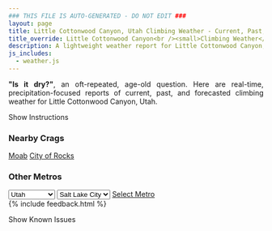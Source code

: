 ```yaml
---
### THIS FILE IS AUTO-GENERATED - DO NOT EDIT ###
layout: page
title: Little Cottonwood Canyon, Utah Climbing Weather - Current, Past, and Forecasted Report
title_override: Little Cottonwood Canyon<br /><small>Climbing Weather</small>
description: A lightweight weather report for Little Cottonwood Canyon, Utah. Optimized for slow internet connections.
js_includes:
  - weather.js
---
```


<section class="measure center lh-copy f5-ns f6 ph2 mv4" style="text-align: justify;">
<strong>"Is it dry?"</strong>, an oft-repeated, age-old question. Here are real-time,
precipitation-focused reports of current, past, and forecasted climbing weather for Little Cottonwood Canyon, Utah.
</section>

<p id="settings-toggle" class="mw5 b center tc hover-light-red black-70 pointer">Show Instructions</p>
<section id="settings" class="overflow-hidden" style="display:none;">
    <div class="mv2 ph2 center">
        <div class="fn f6 tc pv2">
            <p class="measure lh-copy center"><strong>Show/hide hourly forecasts</strong> by clicking the desired day.</p>
            <hr class="mw5 p0 mv2 o-60 b0 bt b--light-red light-red bg-light-red">
            <p class="measure lh-copy center"><strong>Current and Past conditions</strong> are measured by the nearest weather station. <strong>Forecast conditions</strong> are calculated and polled separately.</p>
            <hr class="mw5 p0 mv2 o-60 b0 bt b--light-red light-red bg-light-red">
            <p class="measure lh-copy center"><strong>Having issues?</strong> Try <a id="clear-cache" class="no-underline relative fancy-link light-red hover-light-red" href="#">clearing the local cache</a>.</p>
            <hr class="mw5 p0 mv2 o-60 b0 bt b--light-red light-red bg-light-red">
            <p class="measure lh-copy center">Weather data sourced from <a class="no-underline fancy-link relative light-red" target="_blank" href="https://www.weather.gov/documentation/services-web-api">weather.gov</a>.</p>
        </div>
    </div>
</section>
<section id="weather" data-crag="little-cottonwood-canyon-utah" class="mv4-ns mv3 ph2 center"></section>
<section id="nearby" class="tc lh-copy">
  <h3>Nearby Crags</h3>
<a class="nowrap no-underline fancy-link relative light-red mh3" href="/crags/moab-utah-weather.html">Moab</a>
<a class="nowrap no-underline fancy-link relative light-red mh3" href="/crags/city-of-rocks-idaho-weather.html">City of Rocks</a>
</section>
<section id="nearby" class="tc lh-copy">
  <h3>Other Metros</h3>
  <select class="ma1 bg-near-white pa2" id="stateSel">
    <option value="Texas">Texas</option>
    <option value="Washington">Washington</option>
    <option value="Colorado">Colorado</option>
    <option value="Tennessee">Tennessee</option>
    <option value="Utah" selected>Utah</option>
    <option value="California">California</option>
  </select>
  <select class="ma1 bg-near-white pa2" id="citySel">
    <option value="Salt Lake City" selected>Salt Lake City</option>
  </select>
  <a id="selectMetro" class="f6 link dim ph3 pv2 ma1 dib white bg-light-red" href="/crags/salt-lake-city-utah-weather.html">Select Metro</a>
  <script>
    var states = [];
    states["Texas"] = "Austin"
    states["Washington"] = "Seattle"
    states["Colorado"] = "Denver"
    states["Tennessee"] = "Nashville"
    states["Utah"] = "Salt Lake City"
    states["California"] = "San Francisco|Los Angeles"
  </script>
</section>
{% include feedback.html %}
<p id="issues-toggle" class="mw5 b center tc hover-light-red black-70 pointer">Show Known Issues</p>
<section id="issues" class="overflow-hidden tc f6">
</section>

<script>
  var weekly_SLC_102_165 = {"updated":"2021-10-13T08:25:16+00:00","units":"us","forecastGenerator":"BaselineForecastGenerator","generatedAt":"2021-10-13T08:44:43+00:00","updateTime":"2021-10-13T08:25:16+00:00","validTimes":"2021-10-13T02:00:00+00:00/P6DT23H","elevation":{"unitCode":"wmoUnit:m","value":1872.0816},"periods":[{"number":1,"name":"Overnight","startTime":"2021-10-13T02:00:00-06:00","endTime":"2021-10-13T06:00:00-06:00","isDaytime":false,"temperature":28,"temperatureUnit":"F","temperatureTrend":"rising","windSpeed":"6 to 9 mph","windDirection":"N","icon":"https://api.weather.gov/icons/land/night/snow,50?size=medium","shortForecast":"Chance Snow Showers","detailedForecast":"A chance of snow showers. Cloudy. Low around 28, with temperatures rising to around 32 overnight. North wind 6 to 9 mph. Chance of precipitation is 50%. New snow accumulation of less than half an inch possible."},{"number":2,"name":"Wednesday","startTime":"2021-10-13T06:00:00-06:00","endTime":"2021-10-13T18:00:00-06:00","isDaytime":true,"temperature":41,"temperatureUnit":"F","temperatureTrend":null,"windSpeed":"6 mph","windDirection":"SSW","icon":"https://api.weather.gov/icons/land/day/bkn?size=medium","shortForecast":"Partly Sunny","detailedForecast":"Partly sunny, with a high near 41. South southwest wind around 6 mph."},{"number":3,"name":"Wednesday Night","startTime":"2021-10-13T18:00:00-06:00","endTime":"2021-10-14T06:00:00-06:00","isDaytime":false,"temperature":29,"temperatureUnit":"F","temperatureTrend":"rising","windSpeed":"7 mph","windDirection":"ESE","icon":"https://api.weather.gov/icons/land/night/bkn/snow,60?size=medium","shortForecast":"Mostly Cloudy then Rain And Snow Showers Likely","detailedForecast":"Rain and snow showers likely after midnight. Mostly cloudy. Low around 29, with temperatures rising to around 34 overnight. East southeast wind around 7 mph. Chance of precipitation is 60%. New snow accumulation of less than half an inch possible."},{"number":4,"name":"Thursday","startTime":"2021-10-14T06:00:00-06:00","endTime":"2021-10-14T18:00:00-06:00","isDaytime":true,"temperature":38,"temperatureUnit":"F","temperatureTrend":null,"windSpeed":"8 mph","windDirection":"NW","icon":"https://api.weather.gov/icons/land/day/snow,70/snow,30?size=medium","shortForecast":"Snow Showers Likely","detailedForecast":"Snow showers likely before 3pm, then a chance of rain and snow showers. Mostly cloudy, with a high near 38. Northwest wind around 8 mph. Chance of precipitation is 70%. New snow accumulation of 1 to 3 inches possible."},{"number":5,"name":"Thursday Night","startTime":"2021-10-14T18:00:00-06:00","endTime":"2021-10-15T06:00:00-06:00","isDaytime":false,"temperature":29,"temperatureUnit":"F","temperatureTrend":null,"windSpeed":"7 mph","windDirection":"ENE","icon":"https://api.weather.gov/icons/land/night/snow,20/sct?size=medium","shortForecast":"Slight Chance Snow Showers then Partly Cloudy","detailedForecast":"A slight chance of rain showers before 9pm, then a slight chance of snow showers between 9pm and midnight. Partly cloudy, with a low around 29. East northeast wind around 7 mph. Chance of precipitation is 20%. Little or no snow accumulation expected."},{"number":6,"name":"Friday","startTime":"2021-10-15T06:00:00-06:00","endTime":"2021-10-15T18:00:00-06:00","isDaytime":true,"temperature":46,"temperatureUnit":"F","temperatureTrend":null,"windSpeed":"7 mph","windDirection":"S","icon":"https://api.weather.gov/icons/land/day/few?size=medium","shortForecast":"Sunny","detailedForecast":"Sunny, with a high near 46."},{"number":7,"name":"Friday Night","startTime":"2021-10-15T18:00:00-06:00","endTime":"2021-10-16T06:00:00-06:00","isDaytime":false,"temperature":34,"temperatureUnit":"F","temperatureTrend":null,"windSpeed":"3 to 8 mph","windDirection":"S","icon":"https://api.weather.gov/icons/land/night/few?size=medium","shortForecast":"Mostly Clear","detailedForecast":"Mostly clear, with a low around 34."},{"number":8,"name":"Saturday","startTime":"2021-10-16T06:00:00-06:00","endTime":"2021-10-16T18:00:00-06:00","isDaytime":true,"temperature":55,"temperatureUnit":"F","temperatureTrend":null,"windSpeed":"6 mph","windDirection":"S","icon":"https://api.weather.gov/icons/land/day/skc?size=medium","shortForecast":"Sunny","detailedForecast":"Sunny, with a high near 55."},{"number":9,"name":"Saturday Night","startTime":"2021-10-16T18:00:00-06:00","endTime":"2021-10-17T06:00:00-06:00","isDaytime":false,"temperature":39,"temperatureUnit":"F","temperatureTrend":null,"windSpeed":"3 to 7 mph","windDirection":"E","icon":"https://api.weather.gov/icons/land/night/skc?size=medium","shortForecast":"Clear","detailedForecast":"Clear, with a low around 39."},{"number":10,"name":"Sunday","startTime":"2021-10-17T06:00:00-06:00","endTime":"2021-10-17T18:00:00-06:00","isDaytime":true,"temperature":58,"temperatureUnit":"F","temperatureTrend":null,"windSpeed":"7 to 12 mph","windDirection":"SSE","icon":"https://api.weather.gov/icons/land/day/few?size=medium","shortForecast":"Sunny","detailedForecast":"Sunny, with a high near 58."},{"number":11,"name":"Sunday Night","startTime":"2021-10-17T18:00:00-06:00","endTime":"2021-10-18T06:00:00-06:00","isDaytime":false,"temperature":41,"temperatureUnit":"F","temperatureTrend":null,"windSpeed":"9 mph","windDirection":"SSE","icon":"https://api.weather.gov/icons/land/night/sct?size=medium","shortForecast":"Partly Cloudy","detailedForecast":"Partly cloudy, with a low around 41."},{"number":12,"name":"Monday","startTime":"2021-10-18T06:00:00-06:00","endTime":"2021-10-18T18:00:00-06:00","isDaytime":true,"temperature":57,"temperatureUnit":"F","temperatureTrend":null,"windSpeed":"8 mph","windDirection":"SSW","icon":"https://api.weather.gov/icons/land/day/few?size=medium","shortForecast":"Sunny","detailedForecast":"Sunny, with a high near 57."},{"number":13,"name":"Monday Night","startTime":"2021-10-18T18:00:00-06:00","endTime":"2021-10-19T06:00:00-06:00","isDaytime":false,"temperature":40,"temperatureUnit":"F","temperatureTrend":null,"windSpeed":"6 mph","windDirection":"E","icon":"https://api.weather.gov/icons/land/night/few?size=medium","shortForecast":"Mostly Clear","detailedForecast":"Mostly clear, with a low around 40."},{"number":14,"name":"Tuesday","startTime":"2021-10-19T06:00:00-06:00","endTime":"2021-10-19T18:00:00-06:00","isDaytime":true,"temperature":57,"temperatureUnit":"F","temperatureTrend":null,"windSpeed":"6 mph","windDirection":"S","icon":"https://api.weather.gov/icons/land/day/few?size=medium","shortForecast":"Sunny","detailedForecast":"Sunny, with a high near 57."}]}
  var hourly_SLC_102_165 = {"@context":["https://geojson.org/geojson-ld/geojson-context.jsonld",{"@version":"1.1","wx":"https://api.weather.gov/ontology#","geo":"http://www.opengis.net/ont/geosparql#","unit":"http://codes.wmo.int/common/unit/","@vocab":"https://api.weather.gov/ontology#"}],"type":"Feature","geometry":{"type":"Polygon","coordinates":[[[-111.7980097,40.5728371],[-111.79443739999999,40.5510443],[-111.765784,40.5537528],[-111.7693503,40.575545899999995],[-111.7980097,40.5728371]]]},"properties":{"updated":"2021-10-13T08:25:16+00:00","units":"us","forecastGenerator":"HourlyForecastGenerator","generatedAt":"2021-10-13T08:44:44+00:00","updateTime":"2021-10-13T08:25:16+00:00","validTimes":"2021-10-13T02:00:00+00:00/P6DT23H","elevation":{"unitCode":"wmoUnit:m","value":1872.0816},"periods":[{"number":1,"name":"","startTime":"2021-10-13T02:00:00-06:00","endTime":"2021-10-13T03:00:00-06:00","isDaytime":false,"temperature":34,"temperatureUnit":"F","temperatureTrend":null,"windSpeed":"9 mph","windDirection":"NNW","icon":"https://api.weather.gov/icons/land/night/snow,50?size=small","shortForecast":"Chance Snow Showers","detailedForecast":""},{"number":2,"name":"","startTime":"2021-10-13T03:00:00-06:00","endTime":"2021-10-13T04:00:00-06:00","isDaytime":false,"temperature":34,"temperatureUnit":"F","temperatureTrend":null,"windSpeed":"6 mph","windDirection":"NNE","icon":"https://api.weather.gov/icons/land/night/snow,20?size=small","shortForecast":"Slight Chance Snow Showers","detailedForecast":""},{"number":3,"name":"","startTime":"2021-10-13T04:00:00-06:00","endTime":"2021-10-13T05:00:00-06:00","isDaytime":false,"temperature":33,"temperatureUnit":"F","temperatureTrend":null,"windSpeed":"6 mph","windDirection":"NNE","icon":"https://api.weather.gov/icons/land/night/snow,20?size=small","shortForecast":"Slight Chance Snow Showers","detailedForecast":""},{"number":4,"name":"","startTime":"2021-10-13T05:00:00-06:00","endTime":"2021-10-13T06:00:00-06:00","isDaytime":false,"temperature":32,"temperatureUnit":"F","temperatureTrend":null,"windSpeed":"6 mph","windDirection":"NNE","icon":"https://api.weather.gov/icons/land/night/snow,20?size=small","shortForecast":"Slight Chance Snow Showers","detailedForecast":""},{"number":5,"name":"","startTime":"2021-10-13T06:00:00-06:00","endTime":"2021-10-13T07:00:00-06:00","isDaytime":true,"temperature":29,"temperatureUnit":"F","temperatureTrend":null,"windSpeed":"6 mph","windDirection":"SSE","icon":"https://api.weather.gov/icons/land/day/bkn?size=small","shortForecast":"Partly Sunny","detailedForecast":""},{"number":6,"name":"","startTime":"2021-10-13T07:00:00-06:00","endTime":"2021-10-13T08:00:00-06:00","isDaytime":true,"temperature":29,"temperatureUnit":"F","temperatureTrend":null,"windSpeed":"6 mph","windDirection":"SSE","icon":"https://api.weather.gov/icons/land/day/bkn?size=small","shortForecast":"Partly Sunny","detailedForecast":""},{"number":7,"name":"","startTime":"2021-10-13T08:00:00-06:00","endTime":"2021-10-13T09:00:00-06:00","isDaytime":true,"temperature":28,"temperatureUnit":"F","temperatureTrend":null,"windSpeed":"6 mph","windDirection":"SSE","icon":"https://api.weather.gov/icons/land/day/bkn?size=small","shortForecast":"Partly Sunny","detailedForecast":""},{"number":8,"name":"","startTime":"2021-10-13T09:00:00-06:00","endTime":"2021-10-13T10:00:00-06:00","isDaytime":true,"temperature":29,"temperatureUnit":"F","temperatureTrend":null,"windSpeed":"6 mph","windDirection":"S","icon":"https://api.weather.gov/icons/land/day/few?size=small","shortForecast":"Sunny","detailedForecast":""},{"number":9,"name":"","startTime":"2021-10-13T10:00:00-06:00","endTime":"2021-10-13T11:00:00-06:00","isDaytime":true,"temperature":32,"temperatureUnit":"F","temperatureTrend":null,"windSpeed":"6 mph","windDirection":"S","icon":"https://api.weather.gov/icons/land/day/few?size=small","shortForecast":"Sunny","detailedForecast":""},{"number":10,"name":"","startTime":"2021-10-13T11:00:00-06:00","endTime":"2021-10-13T12:00:00-06:00","isDaytime":true,"temperature":36,"temperatureUnit":"F","temperatureTrend":null,"windSpeed":"6 mph","windDirection":"S","icon":"https://api.weather.gov/icons/land/day/few?size=small","shortForecast":"Sunny","detailedForecast":""},{"number":11,"name":"","startTime":"2021-10-13T12:00:00-06:00","endTime":"2021-10-13T13:00:00-06:00","isDaytime":true,"temperature":37,"temperatureUnit":"F","temperatureTrend":null,"windSpeed":"5 mph","windDirection":"SW","icon":"https://api.weather.gov/icons/land/day/sct?size=small","shortForecast":"Mostly Sunny","detailedForecast":""},{"number":12,"name":"","startTime":"2021-10-13T13:00:00-06:00","endTime":"2021-10-13T14:00:00-06:00","isDaytime":true,"temperature":38,"temperatureUnit":"F","temperatureTrend":null,"windSpeed":"5 mph","windDirection":"SW","icon":"https://api.weather.gov/icons/land/day/sct?size=small","shortForecast":"Mostly Sunny","detailedForecast":""},{"number":13,"name":"","startTime":"2021-10-13T14:00:00-06:00","endTime":"2021-10-13T15:00:00-06:00","isDaytime":true,"temperature":39,"temperatureUnit":"F","temperatureTrend":null,"windSpeed":"5 mph","windDirection":"SW","icon":"https://api.weather.gov/icons/land/day/sct?size=small","shortForecast":"Mostly Sunny","detailedForecast":""},{"number":14,"name":"","startTime":"2021-10-13T15:00:00-06:00","endTime":"2021-10-13T16:00:00-06:00","isDaytime":true,"temperature":40,"temperatureUnit":"F","temperatureTrend":null,"windSpeed":"5 mph","windDirection":"SW","icon":"https://api.weather.gov/icons/land/day/bkn?size=small","shortForecast":"Mostly Cloudy","detailedForecast":""},{"number":15,"name":"","startTime":"2021-10-13T16:00:00-06:00","endTime":"2021-10-13T17:00:00-06:00","isDaytime":true,"temperature":41,"temperatureUnit":"F","temperatureTrend":null,"windSpeed":"5 mph","windDirection":"SW","icon":"https://api.weather.gov/icons/land/day/bkn?size=small","shortForecast":"Mostly Cloudy","detailedForecast":""},{"number":16,"name":"","startTime":"2021-10-13T17:00:00-06:00","endTime":"2021-10-13T18:00:00-06:00","isDaytime":true,"temperature":41,"temperatureUnit":"F","temperatureTrend":null,"windSpeed":"5 mph","windDirection":"SW","icon":"https://api.weather.gov/icons/land/day/bkn?size=small","shortForecast":"Mostly Cloudy","detailedForecast":""},{"number":17,"name":"","startTime":"2021-10-13T18:00:00-06:00","endTime":"2021-10-13T19:00:00-06:00","isDaytime":false,"temperature":40,"temperatureUnit":"F","temperatureTrend":null,"windSpeed":"5 mph","windDirection":"E","icon":"https://api.weather.gov/icons/land/night/ovc?size=small","shortForecast":"Cloudy","detailedForecast":""},{"number":18,"name":"","startTime":"2021-10-13T19:00:00-06:00","endTime":"2021-10-13T20:00:00-06:00","isDaytime":false,"temperature":39,"temperatureUnit":"F","temperatureTrend":null,"windSpeed":"5 mph","windDirection":"E","icon":"https://api.weather.gov/icons/land/night/ovc?size=small","shortForecast":"Cloudy","detailedForecast":""},{"number":19,"name":"","startTime":"2021-10-13T20:00:00-06:00","endTime":"2021-10-13T21:00:00-06:00","isDaytime":false,"temperature":37,"temperatureUnit":"F","temperatureTrend":null,"windSpeed":"5 mph","windDirection":"E","icon":"https://api.weather.gov/icons/land/night/ovc?size=small","shortForecast":"Cloudy","detailedForecast":""},{"number":20,"name":"","startTime":"2021-10-13T21:00:00-06:00","endTime":"2021-10-13T22:00:00-06:00","isDaytime":false,"temperature":36,"temperatureUnit":"F","temperatureTrend":null,"windSpeed":"5 mph","windDirection":"ESE","icon":"https://api.weather.gov/icons/land/night/bkn?size=small","shortForecast":"Mostly Cloudy","detailedForecast":""},{"number":21,"name":"","startTime":"2021-10-13T22:00:00-06:00","endTime":"2021-10-13T23:00:00-06:00","isDaytime":false,"temperature":36,"temperatureUnit":"F","temperatureTrend":null,"windSpeed":"5 mph","windDirection":"ESE","icon":"https://api.weather.gov/icons/land/night/bkn?size=small","shortForecast":"Mostly Cloudy","detailedForecast":""},{"number":22,"name":"","startTime":"2021-10-13T23:00:00-06:00","endTime":"2021-10-14T00:00:00-06:00","isDaytime":false,"temperature":37,"temperatureUnit":"F","temperatureTrend":null,"windSpeed":"5 mph","windDirection":"ESE","icon":"https://api.weather.gov/icons/land/night/bkn?size=small","shortForecast":"Mostly Cloudy","detailedForecast":""},{"number":23,"name":"","startTime":"2021-10-14T00:00:00-06:00","endTime":"2021-10-14T01:00:00-06:00","isDaytime":false,"temperature":36,"temperatureUnit":"F","temperatureTrend":null,"windSpeed":"6 mph","windDirection":"ESE","icon":"https://api.weather.gov/icons/land/night/snow?size=small","shortForecast":"Chance Rain And Snow Showers","detailedForecast":""},{"number":24,"name":"","startTime":"2021-10-14T01:00:00-06:00","endTime":"2021-10-14T02:00:00-06:00","isDaytime":false,"temperature":36,"temperatureUnit":"F","temperatureTrend":null,"windSpeed":"6 mph","windDirection":"ESE","icon":"https://api.weather.gov/icons/land/night/snow?size=small","shortForecast":"Chance Rain And Snow Showers","detailedForecast":""},{"number":25,"name":"","startTime":"2021-10-14T02:00:00-06:00","endTime":"2021-10-14T03:00:00-06:00","isDaytime":false,"temperature":36,"temperatureUnit":"F","temperatureTrend":null,"windSpeed":"6 mph","windDirection":"ESE","icon":"https://api.weather.gov/icons/land/night/snow?size=small","shortForecast":"Chance Rain And Snow Showers","detailedForecast":""},{"number":26,"name":"","startTime":"2021-10-14T03:00:00-06:00","endTime":"2021-10-14T04:00:00-06:00","isDaytime":false,"temperature":34,"temperatureUnit":"F","temperatureTrend":null,"windSpeed":"7 mph","windDirection":"ESE","icon":"https://api.weather.gov/icons/land/night/snow?size=small","shortForecast":"Snow Showers Likely","detailedForecast":""},{"number":27,"name":"","startTime":"2021-10-14T04:00:00-06:00","endTime":"2021-10-14T05:00:00-06:00","isDaytime":false,"temperature":36,"temperatureUnit":"F","temperatureTrend":null,"windSpeed":"7 mph","windDirection":"ESE","icon":"https://api.weather.gov/icons/land/night/snow?size=small","shortForecast":"Snow Showers Likely","detailedForecast":""},{"number":28,"name":"","startTime":"2021-10-14T05:00:00-06:00","endTime":"2021-10-14T06:00:00-06:00","isDaytime":false,"temperature":34,"temperatureUnit":"F","temperatureTrend":null,"windSpeed":"7 mph","windDirection":"ESE","icon":"https://api.weather.gov/icons/land/night/snow?size=small","shortForecast":"Snow Showers Likely","detailedForecast":""},{"number":29,"name":"","startTime":"2021-10-14T06:00:00-06:00","endTime":"2021-10-14T07:00:00-06:00","isDaytime":true,"temperature":34,"temperatureUnit":"F","temperatureTrend":null,"windSpeed":"7 mph","windDirection":"WNW","icon":"https://api.weather.gov/icons/land/day/snow?size=small","shortForecast":"Snow Showers Likely","detailedForecast":""},{"number":30,"name":"","startTime":"2021-10-14T07:00:00-06:00","endTime":"2021-10-14T08:00:00-06:00","isDaytime":true,"temperature":32,"temperatureUnit":"F","temperatureTrend":null,"windSpeed":"7 mph","windDirection":"WNW","icon":"https://api.weather.gov/icons/land/day/snow?size=small","shortForecast":"Snow Showers Likely","detailedForecast":""},{"number":31,"name":"","startTime":"2021-10-14T08:00:00-06:00","endTime":"2021-10-14T09:00:00-06:00","isDaytime":true,"temperature":30,"temperatureUnit":"F","temperatureTrend":null,"windSpeed":"7 mph","windDirection":"WNW","icon":"https://api.weather.gov/icons/land/day/snow?size=small","shortForecast":"Snow Showers Likely","detailedForecast":""},{"number":32,"name":"","startTime":"2021-10-14T09:00:00-06:00","endTime":"2021-10-14T10:00:00-06:00","isDaytime":true,"temperature":29,"temperatureUnit":"F","temperatureTrend":null,"windSpeed":"7 mph","windDirection":"WNW","icon":"https://api.weather.gov/icons/land/day/snow?size=small","shortForecast":"Snow Showers Likely","detailedForecast":""},{"number":33,"name":"","startTime":"2021-10-14T10:00:00-06:00","endTime":"2021-10-14T11:00:00-06:00","isDaytime":true,"temperature":31,"temperatureUnit":"F","temperatureTrend":null,"windSpeed":"7 mph","windDirection":"WNW","icon":"https://api.weather.gov/icons/land/day/snow?size=small","shortForecast":"Snow Showers Likely","detailedForecast":""},{"number":34,"name":"","startTime":"2021-10-14T11:00:00-06:00","endTime":"2021-10-14T12:00:00-06:00","isDaytime":true,"temperature":33,"temperatureUnit":"F","temperatureTrend":null,"windSpeed":"7 mph","windDirection":"WNW","icon":"https://api.weather.gov/icons/land/day/snow?size=small","shortForecast":"Snow Showers Likely","detailedForecast":""},{"number":35,"name":"","startTime":"2021-10-14T12:00:00-06:00","endTime":"2021-10-14T13:00:00-06:00","isDaytime":true,"temperature":34,"temperatureUnit":"F","temperatureTrend":null,"windSpeed":"7 mph","windDirection":"NW","icon":"https://api.weather.gov/icons/land/day/snow?size=small","shortForecast":"Chance Snow Showers","detailedForecast":""},{"number":36,"name":"","startTime":"2021-10-14T13:00:00-06:00","endTime":"2021-10-14T14:00:00-06:00","isDaytime":true,"temperature":35,"temperatureUnit":"F","temperatureTrend":null,"windSpeed":"7 mph","windDirection":"NW","icon":"https://api.weather.gov/icons/land/day/snow?size=small","shortForecast":"Chance Snow Showers","detailedForecast":""},{"number":37,"name":"","startTime":"2021-10-14T14:00:00-06:00","endTime":"2021-10-14T15:00:00-06:00","isDaytime":true,"temperature":36,"temperatureUnit":"F","temperatureTrend":null,"windSpeed":"7 mph","windDirection":"NW","icon":"https://api.weather.gov/icons/land/day/snow?size=small","shortForecast":"Chance Snow Showers","detailedForecast":""},{"number":38,"name":"","startTime":"2021-10-14T15:00:00-06:00","endTime":"2021-10-14T16:00:00-06:00","isDaytime":true,"temperature":36,"temperatureUnit":"F","temperatureTrend":null,"windSpeed":"8 mph","windDirection":"NNW","icon":"https://api.weather.gov/icons/land/day/snow?size=small","shortForecast":"Chance Rain And Snow Showers","detailedForecast":""},{"number":39,"name":"","startTime":"2021-10-14T16:00:00-06:00","endTime":"2021-10-14T17:00:00-06:00","isDaytime":true,"temperature":37,"temperatureUnit":"F","temperatureTrend":null,"windSpeed":"8 mph","windDirection":"NNW","icon":"https://api.weather.gov/icons/land/day/snow?size=small","shortForecast":"Chance Rain And Snow Showers","detailedForecast":""},{"number":40,"name":"","startTime":"2021-10-14T17:00:00-06:00","endTime":"2021-10-14T18:00:00-06:00","isDaytime":true,"temperature":38,"temperatureUnit":"F","temperatureTrend":null,"windSpeed":"8 mph","windDirection":"NNW","icon":"https://api.weather.gov/icons/land/day/snow?size=small","shortForecast":"Chance Rain And Snow Showers","detailedForecast":""},{"number":41,"name":"","startTime":"2021-10-14T18:00:00-06:00","endTime":"2021-10-14T19:00:00-06:00","isDaytime":false,"temperature":38,"temperatureUnit":"F","temperatureTrend":null,"windSpeed":"7 mph","windDirection":"NNW","icon":"https://api.weather.gov/icons/land/night/rain_showers?size=small","shortForecast":"Slight Chance Rain Showers","detailedForecast":""},{"number":42,"name":"","startTime":"2021-10-14T19:00:00-06:00","endTime":"2021-10-14T20:00:00-06:00","isDaytime":false,"temperature":36,"temperatureUnit":"F","temperatureTrend":null,"windSpeed":"7 mph","windDirection":"NNW","icon":"https://api.weather.gov/icons/land/night/rain_showers?size=small","shortForecast":"Slight Chance Rain Showers","detailedForecast":""},{"number":43,"name":"","startTime":"2021-10-14T20:00:00-06:00","endTime":"2021-10-14T21:00:00-06:00","isDaytime":false,"temperature":34,"temperatureUnit":"F","temperatureTrend":null,"windSpeed":"7 mph","windDirection":"NNW","icon":"https://api.weather.gov/icons/land/night/rain_showers?size=small","shortForecast":"Slight Chance Rain Showers","detailedForecast":""},{"number":44,"name":"","startTime":"2021-10-14T21:00:00-06:00","endTime":"2021-10-14T22:00:00-06:00","isDaytime":false,"temperature":32,"temperatureUnit":"F","temperatureTrend":null,"windSpeed":"7 mph","windDirection":"NE","icon":"https://api.weather.gov/icons/land/night/snow?size=small","shortForecast":"Slight Chance Snow Showers","detailedForecast":""},{"number":45,"name":"","startTime":"2021-10-14T22:00:00-06:00","endTime":"2021-10-14T23:00:00-06:00","isDaytime":false,"temperature":32,"temperatureUnit":"F","temperatureTrend":null,"windSpeed":"7 mph","windDirection":"NE","icon":"https://api.weather.gov/icons/land/night/snow?size=small","shortForecast":"Slight Chance Snow Showers","detailedForecast":""},{"number":46,"name":"","startTime":"2021-10-14T23:00:00-06:00","endTime":"2021-10-15T00:00:00-06:00","isDaytime":false,"temperature":33,"temperatureUnit":"F","temperatureTrend":null,"windSpeed":"7 mph","windDirection":"NE","icon":"https://api.weather.gov/icons/land/night/snow?size=small","shortForecast":"Slight Chance Snow Showers","detailedForecast":""},{"number":47,"name":"","startTime":"2021-10-15T00:00:00-06:00","endTime":"2021-10-15T01:00:00-06:00","isDaytime":false,"temperature":33,"temperatureUnit":"F","temperatureTrend":null,"windSpeed":"7 mph","windDirection":"E","icon":"https://api.weather.gov/icons/land/night/sct?size=small","shortForecast":"Partly Cloudy","detailedForecast":""},{"number":48,"name":"","startTime":"2021-10-15T01:00:00-06:00","endTime":"2021-10-15T02:00:00-06:00","isDaytime":false,"temperature":33,"temperatureUnit":"F","temperatureTrend":null,"windSpeed":"7 mph","windDirection":"E","icon":"https://api.weather.gov/icons/land/night/sct?size=small","shortForecast":"Partly Cloudy","detailedForecast":""},{"number":49,"name":"","startTime":"2021-10-15T02:00:00-06:00","endTime":"2021-10-15T03:00:00-06:00","isDaytime":false,"temperature":31,"temperatureUnit":"F","temperatureTrend":null,"windSpeed":"7 mph","windDirection":"E","icon":"https://api.weather.gov/icons/land/night/sct?size=small","shortForecast":"Partly Cloudy","detailedForecast":""},{"number":50,"name":"","startTime":"2021-10-15T03:00:00-06:00","endTime":"2021-10-15T04:00:00-06:00","isDaytime":false,"temperature":31,"temperatureUnit":"F","temperatureTrend":null,"windSpeed":"6 mph","windDirection":"ESE","icon":"https://api.weather.gov/icons/land/night/sct?size=small","shortForecast":"Partly Cloudy","detailedForecast":""},{"number":51,"name":"","startTime":"2021-10-15T04:00:00-06:00","endTime":"2021-10-15T05:00:00-06:00","isDaytime":false,"temperature":31,"temperatureUnit":"F","temperatureTrend":null,"windSpeed":"6 mph","windDirection":"ESE","icon":"https://api.weather.gov/icons/land/night/sct?size=small","shortForecast":"Partly Cloudy","detailedForecast":""},{"number":52,"name":"","startTime":"2021-10-15T05:00:00-06:00","endTime":"2021-10-15T06:00:00-06:00","isDaytime":false,"temperature":32,"temperatureUnit":"F","temperatureTrend":null,"windSpeed":"6 mph","windDirection":"ESE","icon":"https://api.weather.gov/icons/land/night/sct?size=small","shortForecast":"Partly Cloudy","detailedForecast":""},{"number":53,"name":"","startTime":"2021-10-15T06:00:00-06:00","endTime":"2021-10-15T07:00:00-06:00","isDaytime":true,"temperature":32,"temperatureUnit":"F","temperatureTrend":null,"windSpeed":"6 mph","windDirection":"ESE","icon":"https://api.weather.gov/icons/land/day/sct?size=small","shortForecast":"Mostly Sunny","detailedForecast":""},{"number":54,"name":"","startTime":"2021-10-15T07:00:00-06:00","endTime":"2021-10-15T08:00:00-06:00","isDaytime":true,"temperature":31,"temperatureUnit":"F","temperatureTrend":null,"windSpeed":"6 mph","windDirection":"ESE","icon":"https://api.weather.gov/icons/land/day/sct?size=small","shortForecast":"Mostly Sunny","detailedForecast":""},{"number":55,"name":"","startTime":"2021-10-15T08:00:00-06:00","endTime":"2021-10-15T09:00:00-06:00","isDaytime":true,"temperature":29,"temperatureUnit":"F","temperatureTrend":null,"windSpeed":"6 mph","windDirection":"ESE","icon":"https://api.weather.gov/icons/land/day/sct?size=small","shortForecast":"Mostly Sunny","detailedForecast":""},{"number":56,"name":"","startTime":"2021-10-15T09:00:00-06:00","endTime":"2021-10-15T10:00:00-06:00","isDaytime":true,"temperature":29,"temperatureUnit":"F","temperatureTrend":null,"windSpeed":"7 mph","windDirection":"SSE","icon":"https://api.weather.gov/icons/land/day/few?size=small","shortForecast":"Sunny","detailedForecast":""},{"number":57,"name":"","startTime":"2021-10-15T10:00:00-06:00","endTime":"2021-10-15T11:00:00-06:00","isDaytime":true,"temperature":31,"temperatureUnit":"F","temperatureTrend":null,"windSpeed":"7 mph","windDirection":"SSE","icon":"https://api.weather.gov/icons/land/day/few?size=small","shortForecast":"Sunny","detailedForecast":""},{"number":58,"name":"","startTime":"2021-10-15T11:00:00-06:00","endTime":"2021-10-15T12:00:00-06:00","isDaytime":true,"temperature":35,"temperatureUnit":"F","temperatureTrend":null,"windSpeed":"7 mph","windDirection":"SSE","icon":"https://api.weather.gov/icons/land/day/few?size=small","shortForecast":"Sunny","detailedForecast":""},{"number":59,"name":"","startTime":"2021-10-15T12:00:00-06:00","endTime":"2021-10-15T13:00:00-06:00","isDaytime":true,"temperature":39,"temperatureUnit":"F","temperatureTrend":null,"windSpeed":"5 mph","windDirection":"SSW","icon":"https://api.weather.gov/icons/land/day/skc?size=small","shortForecast":"Sunny","detailedForecast":""},{"number":60,"name":"","startTime":"2021-10-15T13:00:00-06:00","endTime":"2021-10-15T14:00:00-06:00","isDaytime":true,"temperature":41,"temperatureUnit":"F","temperatureTrend":null,"windSpeed":"5 mph","windDirection":"SSW","icon":"https://api.weather.gov/icons/land/day/skc?size=small","shortForecast":"Sunny","detailedForecast":""},{"number":61,"name":"","startTime":"2021-10-15T14:00:00-06:00","endTime":"2021-10-15T15:00:00-06:00","isDaytime":true,"temperature":44,"temperatureUnit":"F","temperatureTrend":null,"windSpeed":"5 mph","windDirection":"SSW","icon":"https://api.weather.gov/icons/land/day/skc?size=small","shortForecast":"Sunny","detailedForecast":""},{"number":62,"name":"","startTime":"2021-10-15T15:00:00-06:00","endTime":"2021-10-15T16:00:00-06:00","isDaytime":true,"temperature":45,"temperatureUnit":"F","temperatureTrend":null,"windSpeed":"5 mph","windDirection":"WSW","icon":"https://api.weather.gov/icons/land/day/few?size=small","shortForecast":"Sunny","detailedForecast":""},{"number":63,"name":"","startTime":"2021-10-15T16:00:00-06:00","endTime":"2021-10-15T17:00:00-06:00","isDaytime":true,"temperature":46,"temperatureUnit":"F","temperatureTrend":null,"windSpeed":"5 mph","windDirection":"WSW","icon":"https://api.weather.gov/icons/land/day/few?size=small","shortForecast":"Sunny","detailedForecast":""},{"number":64,"name":"","startTime":"2021-10-15T17:00:00-06:00","endTime":"2021-10-15T18:00:00-06:00","isDaytime":true,"temperature":46,"temperatureUnit":"F","temperatureTrend":null,"windSpeed":"5 mph","windDirection":"WSW","icon":"https://api.weather.gov/icons/land/day/few?size=small","shortForecast":"Sunny","detailedForecast":""},{"number":65,"name":"","startTime":"2021-10-15T18:00:00-06:00","endTime":"2021-10-15T19:00:00-06:00","isDaytime":false,"temperature":45,"temperatureUnit":"F","temperatureTrend":null,"windSpeed":"3 mph","windDirection":"WSW","icon":"https://api.weather.gov/icons/land/night/skc?size=small","shortForecast":"Clear","detailedForecast":""},{"number":66,"name":"","startTime":"2021-10-15T19:00:00-06:00","endTime":"2021-10-15T20:00:00-06:00","isDaytime":false,"temperature":42,"temperatureUnit":"F","temperatureTrend":null,"windSpeed":"3 mph","windDirection":"WSW","icon":"https://api.weather.gov/icons/land/night/skc?size=small","shortForecast":"Clear","detailedForecast":""},{"number":67,"name":"","startTime":"2021-10-15T20:00:00-06:00","endTime":"2021-10-15T21:00:00-06:00","isDaytime":false,"temperature":39,"temperatureUnit":"F","temperatureTrend":null,"windSpeed":"3 mph","windDirection":"WSW","icon":"https://api.weather.gov/icons/land/night/skc?size=small","shortForecast":"Clear","detailedForecast":""},{"number":68,"name":"","startTime":"2021-10-15T21:00:00-06:00","endTime":"2021-10-15T22:00:00-06:00","isDaytime":false,"temperature":36,"temperatureUnit":"F","temperatureTrend":null,"windSpeed":"6 mph","windDirection":"ESE","icon":"https://api.weather.gov/icons/land/night/few?size=small","shortForecast":"Mostly Clear","detailedForecast":""},{"number":69,"name":"","startTime":"2021-10-15T22:00:00-06:00","endTime":"2021-10-15T23:00:00-06:00","isDaytime":false,"temperature":35,"temperatureUnit":"F","temperatureTrend":null,"windSpeed":"6 mph","windDirection":"ESE","icon":"https://api.weather.gov/icons/land/night/few?size=small","shortForecast":"Mostly Clear","detailedForecast":""},{"number":70,"name":"","startTime":"2021-10-15T23:00:00-06:00","endTime":"2021-10-16T00:00:00-06:00","isDaytime":false,"temperature":36,"temperatureUnit":"F","temperatureTrend":null,"windSpeed":"6 mph","windDirection":"ESE","icon":"https://api.weather.gov/icons/land/night/few?size=small","shortForecast":"Mostly Clear","detailedForecast":""},{"number":71,"name":"","startTime":"2021-10-16T00:00:00-06:00","endTime":"2021-10-16T01:00:00-06:00","isDaytime":false,"temperature":36,"temperatureUnit":"F","temperatureTrend":null,"windSpeed":"8 mph","windDirection":"ESE","icon":"https://api.weather.gov/icons/land/night/few?size=small","shortForecast":"Mostly Clear","detailedForecast":""},{"number":72,"name":"","startTime":"2021-10-16T01:00:00-06:00","endTime":"2021-10-16T02:00:00-06:00","isDaytime":false,"temperature":36,"temperatureUnit":"F","temperatureTrend":null,"windSpeed":"8 mph","windDirection":"ESE","icon":"https://api.weather.gov/icons/land/night/few?size=small","shortForecast":"Mostly Clear","detailedForecast":""},{"number":73,"name":"","startTime":"2021-10-16T02:00:00-06:00","endTime":"2021-10-16T03:00:00-06:00","isDaytime":false,"temperature":36,"temperatureUnit":"F","temperatureTrend":null,"windSpeed":"8 mph","windDirection":"ESE","icon":"https://api.weather.gov/icons/land/night/few?size=small","shortForecast":"Mostly Clear","detailedForecast":""},{"number":74,"name":"","startTime":"2021-10-16T03:00:00-06:00","endTime":"2021-10-16T04:00:00-06:00","isDaytime":false,"temperature":36,"temperatureUnit":"F","temperatureTrend":null,"windSpeed":"8 mph","windDirection":"ESE","icon":"https://api.weather.gov/icons/land/night/few?size=small","shortForecast":"Mostly Clear","detailedForecast":""},{"number":75,"name":"","startTime":"2021-10-16T04:00:00-06:00","endTime":"2021-10-16T05:00:00-06:00","isDaytime":false,"temperature":36,"temperatureUnit":"F","temperatureTrend":null,"windSpeed":"8 mph","windDirection":"ESE","icon":"https://api.weather.gov/icons/land/night/few?size=small","shortForecast":"Mostly Clear","detailedForecast":""},{"number":76,"name":"","startTime":"2021-10-16T05:00:00-06:00","endTime":"2021-10-16T06:00:00-06:00","isDaytime":false,"temperature":37,"temperatureUnit":"F","temperatureTrend":null,"windSpeed":"8 mph","windDirection":"ESE","icon":"https://api.weather.gov/icons/land/night/few?size=small","shortForecast":"Mostly Clear","detailedForecast":""},{"number":77,"name":"","startTime":"2021-10-16T06:00:00-06:00","endTime":"2021-10-16T07:00:00-06:00","isDaytime":true,"temperature":36,"temperatureUnit":"F","temperatureTrend":null,"windSpeed":"6 mph","windDirection":"ESE","icon":"https://api.weather.gov/icons/land/day/skc?size=small","shortForecast":"Sunny","detailedForecast":""},{"number":78,"name":"","startTime":"2021-10-16T07:00:00-06:00","endTime":"2021-10-16T08:00:00-06:00","isDaytime":true,"temperature":35,"temperatureUnit":"F","temperatureTrend":null,"windSpeed":"6 mph","windDirection":"ESE","icon":"https://api.weather.gov/icons/land/day/skc?size=small","shortForecast":"Sunny","detailedForecast":""},{"number":79,"name":"","startTime":"2021-10-16T08:00:00-06:00","endTime":"2021-10-16T09:00:00-06:00","isDaytime":true,"temperature":34,"temperatureUnit":"F","temperatureTrend":null,"windSpeed":"6 mph","windDirection":"ESE","icon":"https://api.weather.gov/icons/land/day/skc?size=small","shortForecast":"Sunny","detailedForecast":""},{"number":80,"name":"","startTime":"2021-10-16T09:00:00-06:00","endTime":"2021-10-16T10:00:00-06:00","isDaytime":true,"temperature":35,"temperatureUnit":"F","temperatureTrend":null,"windSpeed":"5 mph","windDirection":"SE","icon":"https://api.weather.gov/icons/land/day/few?size=small","shortForecast":"Sunny","detailedForecast":""},{"number":81,"name":"","startTime":"2021-10-16T10:00:00-06:00","endTime":"2021-10-16T11:00:00-06:00","isDaytime":true,"temperature":38,"temperatureUnit":"F","temperatureTrend":null,"windSpeed":"5 mph","windDirection":"SE","icon":"https://api.weather.gov/icons/land/day/few?size=small","shortForecast":"Sunny","detailedForecast":""},{"number":82,"name":"","startTime":"2021-10-16T11:00:00-06:00","endTime":"2021-10-16T12:00:00-06:00","isDaytime":true,"temperature":43,"temperatureUnit":"F","temperatureTrend":null,"windSpeed":"5 mph","windDirection":"SE","icon":"https://api.weather.gov/icons/land/day/few?size=small","shortForecast":"Sunny","detailedForecast":""},{"number":83,"name":"","startTime":"2021-10-16T12:00:00-06:00","endTime":"2021-10-16T13:00:00-06:00","isDaytime":true,"temperature":48,"temperatureUnit":"F","temperatureTrend":null,"windSpeed":"3 mph","windDirection":"SSW","icon":"https://api.weather.gov/icons/land/day/skc?size=small","shortForecast":"Sunny","detailedForecast":""},{"number":84,"name":"","startTime":"2021-10-16T13:00:00-06:00","endTime":"2021-10-16T14:00:00-06:00","isDaytime":true,"temperature":52,"temperatureUnit":"F","temperatureTrend":null,"windSpeed":"3 mph","windDirection":"SSW","icon":"https://api.weather.gov/icons/land/day/skc?size=small","shortForecast":"Sunny","detailedForecast":""},{"number":85,"name":"","startTime":"2021-10-16T14:00:00-06:00","endTime":"2021-10-16T15:00:00-06:00","isDaytime":true,"temperature":53,"temperatureUnit":"F","temperatureTrend":null,"windSpeed":"3 mph","windDirection":"SSW","icon":"https://api.weather.gov/icons/land/day/skc?size=small","shortForecast":"Sunny","detailedForecast":""},{"number":86,"name":"","startTime":"2021-10-16T15:00:00-06:00","endTime":"2021-10-16T16:00:00-06:00","isDaytime":true,"temperature":54,"temperatureUnit":"F","temperatureTrend":null,"windSpeed":"5 mph","windDirection":"W","icon":"https://api.weather.gov/icons/land/day/skc?size=small","shortForecast":"Sunny","detailedForecast":""},{"number":87,"name":"","startTime":"2021-10-16T16:00:00-06:00","endTime":"2021-10-16T17:00:00-06:00","isDaytime":true,"temperature":55,"temperatureUnit":"F","temperatureTrend":null,"windSpeed":"5 mph","windDirection":"W","icon":"https://api.weather.gov/icons/land/day/skc?size=small","shortForecast":"Sunny","detailedForecast":""},{"number":88,"name":"","startTime":"2021-10-16T17:00:00-06:00","endTime":"2021-10-16T18:00:00-06:00","isDaytime":true,"temperature":55,"temperatureUnit":"F","temperatureTrend":null,"windSpeed":"5 mph","windDirection":"W","icon":"https://api.weather.gov/icons/land/day/skc?size=small","shortForecast":"Sunny","detailedForecast":""},{"number":89,"name":"","startTime":"2021-10-16T18:00:00-06:00","endTime":"2021-10-16T19:00:00-06:00","isDaytime":false,"temperature":53,"temperatureUnit":"F","temperatureTrend":null,"windSpeed":"3 mph","windDirection":"NW","icon":"https://api.weather.gov/icons/land/night/skc?size=small","shortForecast":"Clear","detailedForecast":""},{"number":90,"name":"","startTime":"2021-10-16T19:00:00-06:00","endTime":"2021-10-16T20:00:00-06:00","isDaytime":false,"temperature":50,"temperatureUnit":"F","temperatureTrend":null,"windSpeed":"3 mph","windDirection":"NW","icon":"https://api.weather.gov/icons/land/night/skc?size=small","shortForecast":"Clear","detailedForecast":""},{"number":91,"name":"","startTime":"2021-10-16T20:00:00-06:00","endTime":"2021-10-16T21:00:00-06:00","isDaytime":false,"temperature":47,"temperatureUnit":"F","temperatureTrend":null,"windSpeed":"3 mph","windDirection":"NW","icon":"https://api.weather.gov/icons/land/night/skc?size=small","shortForecast":"Clear","detailedForecast":""},{"number":92,"name":"","startTime":"2021-10-16T21:00:00-06:00","endTime":"2021-10-16T22:00:00-06:00","isDaytime":false,"temperature":44,"temperatureUnit":"F","temperatureTrend":null,"windSpeed":"6 mph","windDirection":"E","icon":"https://api.weather.gov/icons/land/night/skc?size=small","shortForecast":"Clear","detailedForecast":""},{"number":93,"name":"","startTime":"2021-10-16T22:00:00-06:00","endTime":"2021-10-16T23:00:00-06:00","isDaytime":false,"temperature":43,"temperatureUnit":"F","temperatureTrend":null,"windSpeed":"6 mph","windDirection":"E","icon":"https://api.weather.gov/icons/land/night/skc?size=small","shortForecast":"Clear","detailedForecast":""},{"number":94,"name":"","startTime":"2021-10-16T23:00:00-06:00","endTime":"2021-10-17T00:00:00-06:00","isDaytime":false,"temperature":44,"temperatureUnit":"F","temperatureTrend":null,"windSpeed":"6 mph","windDirection":"E","icon":"https://api.weather.gov/icons/land/night/skc?size=small","shortForecast":"Clear","detailedForecast":""},{"number":95,"name":"","startTime":"2021-10-17T00:00:00-06:00","endTime":"2021-10-17T01:00:00-06:00","isDaytime":false,"temperature":44,"temperatureUnit":"F","temperatureTrend":null,"windSpeed":"6 mph","windDirection":"ESE","icon":"https://api.weather.gov/icons/land/night/few?size=small","shortForecast":"Mostly Clear","detailedForecast":""},{"number":96,"name":"","startTime":"2021-10-17T01:00:00-06:00","endTime":"2021-10-17T02:00:00-06:00","isDaytime":false,"temperature":44,"temperatureUnit":"F","temperatureTrend":null,"windSpeed":"6 mph","windDirection":"ESE","icon":"https://api.weather.gov/icons/land/night/few?size=small","shortForecast":"Mostly Clear","detailedForecast":""},{"number":97,"name":"","startTime":"2021-10-17T02:00:00-06:00","endTime":"2021-10-17T03:00:00-06:00","isDaytime":false,"temperature":43,"temperatureUnit":"F","temperatureTrend":null,"windSpeed":"6 mph","windDirection":"ESE","icon":"https://api.weather.gov/icons/land/night/few?size=small","shortForecast":"Mostly Clear","detailedForecast":""},{"number":98,"name":"","startTime":"2021-10-17T03:00:00-06:00","endTime":"2021-10-17T04:00:00-06:00","isDaytime":false,"temperature":43,"temperatureUnit":"F","temperatureTrend":null,"windSpeed":"7 mph","windDirection":"ESE","icon":"https://api.weather.gov/icons/land/night/few?size=small","shortForecast":"Mostly Clear","detailedForecast":""},{"number":99,"name":"","startTime":"2021-10-17T04:00:00-06:00","endTime":"2021-10-17T05:00:00-06:00","isDaytime":false,"temperature":43,"temperatureUnit":"F","temperatureTrend":null,"windSpeed":"7 mph","windDirection":"ESE","icon":"https://api.weather.gov/icons/land/night/few?size=small","shortForecast":"Mostly Clear","detailedForecast":""},{"number":100,"name":"","startTime":"2021-10-17T05:00:00-06:00","endTime":"2021-10-17T06:00:00-06:00","isDaytime":false,"temperature":43,"temperatureUnit":"F","temperatureTrend":null,"windSpeed":"7 mph","windDirection":"ESE","icon":"https://api.weather.gov/icons/land/night/few?size=small","shortForecast":"Mostly Clear","detailedForecast":""},{"number":101,"name":"","startTime":"2021-10-17T06:00:00-06:00","endTime":"2021-10-17T07:00:00-06:00","isDaytime":true,"temperature":43,"temperatureUnit":"F","temperatureTrend":null,"windSpeed":"8 mph","windDirection":"SE","icon":"https://api.weather.gov/icons/land/day/few?size=small","shortForecast":"Sunny","detailedForecast":""},{"number":102,"name":"","startTime":"2021-10-17T07:00:00-06:00","endTime":"2021-10-17T08:00:00-06:00","isDaytime":true,"temperature":41,"temperatureUnit":"F","temperatureTrend":null,"windSpeed":"8 mph","windDirection":"SE","icon":"https://api.weather.gov/icons/land/day/few?size=small","shortForecast":"Sunny","detailedForecast":""},{"number":103,"name":"","startTime":"2021-10-17T08:00:00-06:00","endTime":"2021-10-17T09:00:00-06:00","isDaytime":true,"temperature":39,"temperatureUnit":"F","temperatureTrend":null,"windSpeed":"8 mph","windDirection":"SE","icon":"https://api.weather.gov/icons/land/day/few?size=small","shortForecast":"Sunny","detailedForecast":""},{"number":104,"name":"","startTime":"2021-10-17T09:00:00-06:00","endTime":"2021-10-17T10:00:00-06:00","isDaytime":true,"temperature":39,"temperatureUnit":"F","temperatureTrend":null,"windSpeed":"7 mph","windDirection":"SE","icon":"https://api.weather.gov/icons/land/day/few?size=small","shortForecast":"Sunny","detailedForecast":""},{"number":105,"name":"","startTime":"2021-10-17T10:00:00-06:00","endTime":"2021-10-17T11:00:00-06:00","isDaytime":true,"temperature":43,"temperatureUnit":"F","temperatureTrend":null,"windSpeed":"7 mph","windDirection":"SE","icon":"https://api.weather.gov/icons/land/day/few?size=small","shortForecast":"Sunny","detailedForecast":""},{"number":106,"name":"","startTime":"2021-10-17T11:00:00-06:00","endTime":"2021-10-17T12:00:00-06:00","isDaytime":true,"temperature":49,"temperatureUnit":"F","temperatureTrend":null,"windSpeed":"7 mph","windDirection":"SE","icon":"https://api.weather.gov/icons/land/day/few?size=small","shortForecast":"Sunny","detailedForecast":""},{"number":107,"name":"","startTime":"2021-10-17T12:00:00-06:00","endTime":"2021-10-17T13:00:00-06:00","isDaytime":true,"temperature":54,"temperatureUnit":"F","temperatureTrend":null,"windSpeed":"9 mph","windDirection":"S","icon":"https://api.weather.gov/icons/land/day/sct?size=small","shortForecast":"Mostly Sunny","detailedForecast":""},{"number":108,"name":"","startTime":"2021-10-17T13:00:00-06:00","endTime":"2021-10-17T14:00:00-06:00","isDaytime":true,"temperature":57,"temperatureUnit":"F","temperatureTrend":null,"windSpeed":"9 mph","windDirection":"S","icon":"https://api.weather.gov/icons/land/day/sct?size=small","shortForecast":"Mostly Sunny","detailedForecast":""},{"number":109,"name":"","startTime":"2021-10-17T14:00:00-06:00","endTime":"2021-10-17T15:00:00-06:00","isDaytime":true,"temperature":58,"temperatureUnit":"F","temperatureTrend":null,"windSpeed":"9 mph","windDirection":"S","icon":"https://api.weather.gov/icons/land/day/sct?size=small","shortForecast":"Mostly Sunny","detailedForecast":""},{"number":110,"name":"","startTime":"2021-10-17T15:00:00-06:00","endTime":"2021-10-17T16:00:00-06:00","isDaytime":true,"temperature":58,"temperatureUnit":"F","temperatureTrend":null,"windSpeed":"12 mph","windDirection":"S","icon":"https://api.weather.gov/icons/land/day/sct?size=small","shortForecast":"Mostly Sunny","detailedForecast":""},{"number":111,"name":"","startTime":"2021-10-17T16:00:00-06:00","endTime":"2021-10-17T17:00:00-06:00","isDaytime":true,"temperature":58,"temperatureUnit":"F","temperatureTrend":null,"windSpeed":"12 mph","windDirection":"S","icon":"https://api.weather.gov/icons/land/day/sct?size=small","shortForecast":"Mostly Sunny","detailedForecast":""},{"number":112,"name":"","startTime":"2021-10-17T17:00:00-06:00","endTime":"2021-10-17T18:00:00-06:00","isDaytime":true,"temperature":57,"temperatureUnit":"F","temperatureTrend":null,"windSpeed":"12 mph","windDirection":"S","icon":"https://api.weather.gov/icons/land/day/sct?size=small","shortForecast":"Mostly Sunny","detailedForecast":""},{"number":113,"name":"","startTime":"2021-10-17T18:00:00-06:00","endTime":"2021-10-17T19:00:00-06:00","isDaytime":false,"temperature":56,"temperatureUnit":"F","temperatureTrend":null,"windSpeed":"9 mph","windDirection":"S","icon":"https://api.weather.gov/icons/land/night/sct?size=small","shortForecast":"Partly Cloudy","detailedForecast":""},{"number":114,"name":"","startTime":"2021-10-17T19:00:00-06:00","endTime":"2021-10-17T20:00:00-06:00","isDaytime":false,"temperature":52,"temperatureUnit":"F","temperatureTrend":null,"windSpeed":"9 mph","windDirection":"S","icon":"https://api.weather.gov/icons/land/night/sct?size=small","shortForecast":"Partly Cloudy","detailedForecast":""},{"number":115,"name":"","startTime":"2021-10-17T20:00:00-06:00","endTime":"2021-10-17T21:00:00-06:00","isDaytime":false,"temperature":49,"temperatureUnit":"F","temperatureTrend":null,"windSpeed":"9 mph","windDirection":"S","icon":"https://api.weather.gov/icons/land/night/sct?size=small","shortForecast":"Partly Cloudy","detailedForecast":""},{"number":116,"name":"","startTime":"2021-10-17T21:00:00-06:00","endTime":"2021-10-17T22:00:00-06:00","isDaytime":false,"temperature":46,"temperatureUnit":"F","temperatureTrend":null,"windSpeed":"8 mph","windDirection":"SSE","icon":"https://api.weather.gov/icons/land/night/sct?size=small","shortForecast":"Partly Cloudy","detailedForecast":""},{"number":117,"name":"","startTime":"2021-10-17T22:00:00-06:00","endTime":"2021-10-17T23:00:00-06:00","isDaytime":false,"temperature":45,"temperatureUnit":"F","temperatureTrend":null,"windSpeed":"8 mph","windDirection":"SSE","icon":"https://api.weather.gov/icons/land/night/sct?size=small","shortForecast":"Partly Cloudy","detailedForecast":""},{"number":118,"name":"","startTime":"2021-10-17T23:00:00-06:00","endTime":"2021-10-18T00:00:00-06:00","isDaytime":false,"temperature":45,"temperatureUnit":"F","temperatureTrend":null,"windSpeed":"8 mph","windDirection":"SSE","icon":"https://api.weather.gov/icons/land/night/sct?size=small","shortForecast":"Partly Cloudy","detailedForecast":""},{"number":119,"name":"","startTime":"2021-10-18T00:00:00-06:00","endTime":"2021-10-18T01:00:00-06:00","isDaytime":false,"temperature":46,"temperatureUnit":"F","temperatureTrend":null,"windSpeed":"9 mph","windDirection":"SSE","icon":"https://api.weather.gov/icons/land/night/sct?size=small","shortForecast":"Partly Cloudy","detailedForecast":""},{"number":120,"name":"","startTime":"2021-10-18T01:00:00-06:00","endTime":"2021-10-18T02:00:00-06:00","isDaytime":false,"temperature":46,"temperatureUnit":"F","temperatureTrend":null,"windSpeed":"9 mph","windDirection":"SSE","icon":"https://api.weather.gov/icons/land/night/sct?size=small","shortForecast":"Partly Cloudy","detailedForecast":""},{"number":121,"name":"","startTime":"2021-10-18T02:00:00-06:00","endTime":"2021-10-18T03:00:00-06:00","isDaytime":false,"temperature":46,"temperatureUnit":"F","temperatureTrend":null,"windSpeed":"9 mph","windDirection":"SSE","icon":"https://api.weather.gov/icons/land/night/sct?size=small","shortForecast":"Partly Cloudy","detailedForecast":""},{"number":122,"name":"","startTime":"2021-10-18T03:00:00-06:00","endTime":"2021-10-18T04:00:00-06:00","isDaytime":false,"temperature":46,"temperatureUnit":"F","temperatureTrend":null,"windSpeed":"8 mph","windDirection":"SE","icon":"https://api.weather.gov/icons/land/night/sct?size=small","shortForecast":"Partly Cloudy","detailedForecast":""},{"number":123,"name":"","startTime":"2021-10-18T04:00:00-06:00","endTime":"2021-10-18T05:00:00-06:00","isDaytime":false,"temperature":46,"temperatureUnit":"F","temperatureTrend":null,"windSpeed":"8 mph","windDirection":"SE","icon":"https://api.weather.gov/icons/land/night/sct?size=small","shortForecast":"Partly Cloudy","detailedForecast":""},{"number":124,"name":"","startTime":"2021-10-18T05:00:00-06:00","endTime":"2021-10-18T06:00:00-06:00","isDaytime":false,"temperature":46,"temperatureUnit":"F","temperatureTrend":null,"windSpeed":"8 mph","windDirection":"SE","icon":"https://api.weather.gov/icons/land/night/sct?size=small","shortForecast":"Partly Cloudy","detailedForecast":""},{"number":125,"name":"","startTime":"2021-10-18T06:00:00-06:00","endTime":"2021-10-18T07:00:00-06:00","isDaytime":true,"temperature":45,"temperatureUnit":"F","temperatureTrend":null,"windSpeed":"8 mph","windDirection":"SE","icon":"https://api.weather.gov/icons/land/day/sct?size=small","shortForecast":"Mostly Sunny","detailedForecast":""},{"number":126,"name":"","startTime":"2021-10-18T07:00:00-06:00","endTime":"2021-10-18T08:00:00-06:00","isDaytime":true,"temperature":43,"temperatureUnit":"F","temperatureTrend":null,"windSpeed":"8 mph","windDirection":"SE","icon":"https://api.weather.gov/icons/land/day/sct?size=small","shortForecast":"Mostly Sunny","detailedForecast":""},{"number":127,"name":"","startTime":"2021-10-18T08:00:00-06:00","endTime":"2021-10-18T09:00:00-06:00","isDaytime":true,"temperature":41,"temperatureUnit":"F","temperatureTrend":null,"windSpeed":"8 mph","windDirection":"SE","icon":"https://api.weather.gov/icons/land/day/sct?size=small","shortForecast":"Mostly Sunny","detailedForecast":""},{"number":128,"name":"","startTime":"2021-10-18T09:00:00-06:00","endTime":"2021-10-18T10:00:00-06:00","isDaytime":true,"temperature":41,"temperatureUnit":"F","temperatureTrend":null,"windSpeed":"7 mph","windDirection":"SE","icon":"https://api.weather.gov/icons/land/day/sct?size=small","shortForecast":"Mostly Sunny","detailedForecast":""},{"number":129,"name":"","startTime":"2021-10-18T10:00:00-06:00","endTime":"2021-10-18T11:00:00-06:00","isDaytime":true,"temperature":44,"temperatureUnit":"F","temperatureTrend":null,"windSpeed":"7 mph","windDirection":"SE","icon":"https://api.weather.gov/icons/land/day/sct?size=small","shortForecast":"Mostly Sunny","detailedForecast":""},{"number":130,"name":"","startTime":"2021-10-18T11:00:00-06:00","endTime":"2021-10-18T12:00:00-06:00","isDaytime":true,"temperature":49,"temperatureUnit":"F","temperatureTrend":null,"windSpeed":"7 mph","windDirection":"SE","icon":"https://api.weather.gov/icons/land/day/sct?size=small","shortForecast":"Mostly Sunny","detailedForecast":""},{"number":131,"name":"","startTime":"2021-10-18T12:00:00-06:00","endTime":"2021-10-18T13:00:00-06:00","isDaytime":true,"temperature":53,"temperatureUnit":"F","temperatureTrend":null,"windSpeed":"7 mph","windDirection":"SW","icon":"https://api.weather.gov/icons/land/day/few?size=small","shortForecast":"Sunny","detailedForecast":""},{"number":132,"name":"","startTime":"2021-10-18T13:00:00-06:00","endTime":"2021-10-18T14:00:00-06:00","isDaytime":true,"temperature":56,"temperatureUnit":"F","temperatureTrend":null,"windSpeed":"7 mph","windDirection":"SW","icon":"https://api.weather.gov/icons/land/day/few?size=small","shortForecast":"Sunny","detailedForecast":""},{"number":133,"name":"","startTime":"2021-10-18T14:00:00-06:00","endTime":"2021-10-18T15:00:00-06:00","isDaytime":true,"temperature":57,"temperatureUnit":"F","temperatureTrend":null,"windSpeed":"7 mph","windDirection":"SW","icon":"https://api.weather.gov/icons/land/day/few?size=small","shortForecast":"Sunny","detailedForecast":""},{"number":134,"name":"","startTime":"2021-10-18T15:00:00-06:00","endTime":"2021-10-18T16:00:00-06:00","isDaytime":true,"temperature":57,"temperatureUnit":"F","temperatureTrend":null,"windSpeed":"7 mph","windDirection":"WSW","icon":"https://api.weather.gov/icons/land/day/few?size=small","shortForecast":"Sunny","detailedForecast":""},{"number":135,"name":"","startTime":"2021-10-18T16:00:00-06:00","endTime":"2021-10-18T17:00:00-06:00","isDaytime":true,"temperature":57,"temperatureUnit":"F","temperatureTrend":null,"windSpeed":"7 mph","windDirection":"WSW","icon":"https://api.weather.gov/icons/land/day/few?size=small","shortForecast":"Sunny","detailedForecast":""},{"number":136,"name":"","startTime":"2021-10-18T17:00:00-06:00","endTime":"2021-10-18T18:00:00-06:00","isDaytime":true,"temperature":56,"temperatureUnit":"F","temperatureTrend":null,"windSpeed":"7 mph","windDirection":"WSW","icon":"https://api.weather.gov/icons/land/day/few?size=small","shortForecast":"Sunny","detailedForecast":""},{"number":137,"name":"","startTime":"2021-10-18T18:00:00-06:00","endTime":"2021-10-18T19:00:00-06:00","isDaytime":false,"temperature":54,"temperatureUnit":"F","temperatureTrend":null,"windSpeed":"6 mph","windDirection":"W","icon":"https://api.weather.gov/icons/land/night/few?size=small","shortForecast":"Mostly Clear","detailedForecast":""},{"number":138,"name":"","startTime":"2021-10-18T19:00:00-06:00","endTime":"2021-10-18T20:00:00-06:00","isDaytime":false,"temperature":51,"temperatureUnit":"F","temperatureTrend":null,"windSpeed":"6 mph","windDirection":"W","icon":"https://api.weather.gov/icons/land/night/few?size=small","shortForecast":"Mostly Clear","detailedForecast":""},{"number":139,"name":"","startTime":"2021-10-18T20:00:00-06:00","endTime":"2021-10-18T21:00:00-06:00","isDaytime":false,"temperature":47,"temperatureUnit":"F","temperatureTrend":null,"windSpeed":"6 mph","windDirection":"W","icon":"https://api.weather.gov/icons/land/night/few?size=small","shortForecast":"Mostly Clear","detailedForecast":""},{"number":140,"name":"","startTime":"2021-10-18T21:00:00-06:00","endTime":"2021-10-18T22:00:00-06:00","isDaytime":false,"temperature":44,"temperatureUnit":"F","temperatureTrend":null,"windSpeed":"6 mph","windDirection":"E","icon":"https://api.weather.gov/icons/land/night/few?size=small","shortForecast":"Mostly Clear","detailedForecast":""},{"number":141,"name":"","startTime":"2021-10-18T22:00:00-06:00","endTime":"2021-10-18T23:00:00-06:00","isDaytime":false,"temperature":43,"temperatureUnit":"F","temperatureTrend":null,"windSpeed":"6 mph","windDirection":"E","icon":"https://api.weather.gov/icons/land/night/few?size=small","shortForecast":"Mostly Clear","detailedForecast":""},{"number":142,"name":"","startTime":"2021-10-18T23:00:00-06:00","endTime":"2021-10-19T00:00:00-06:00","isDaytime":false,"temperature":44,"temperatureUnit":"F","temperatureTrend":null,"windSpeed":"6 mph","windDirection":"E","icon":"https://api.weather.gov/icons/land/night/few?size=small","shortForecast":"Mostly Clear","detailedForecast":""},{"number":143,"name":"","startTime":"2021-10-19T00:00:00-06:00","endTime":"2021-10-19T01:00:00-06:00","isDaytime":false,"temperature":44,"temperatureUnit":"F","temperatureTrend":null,"windSpeed":"6 mph","windDirection":"E","icon":"https://api.weather.gov/icons/land/night/few?size=small","shortForecast":"Mostly Clear","detailedForecast":""},{"number":144,"name":"","startTime":"2021-10-19T01:00:00-06:00","endTime":"2021-10-19T02:00:00-06:00","isDaytime":false,"temperature":45,"temperatureUnit":"F","temperatureTrend":null,"windSpeed":"6 mph","windDirection":"E","icon":"https://api.weather.gov/icons/land/night/few?size=small","shortForecast":"Mostly Clear","detailedForecast":""},{"number":145,"name":"","startTime":"2021-10-19T02:00:00-06:00","endTime":"2021-10-19T03:00:00-06:00","isDaytime":false,"temperature":45,"temperatureUnit":"F","temperatureTrend":null,"windSpeed":"6 mph","windDirection":"E","icon":"https://api.weather.gov/icons/land/night/few?size=small","shortForecast":"Mostly Clear","detailedForecast":""},{"number":146,"name":"","startTime":"2021-10-19T03:00:00-06:00","endTime":"2021-10-19T04:00:00-06:00","isDaytime":false,"temperature":44,"temperatureUnit":"F","temperatureTrend":null,"windSpeed":"6 mph","windDirection":"ESE","icon":"https://api.weather.gov/icons/land/night/few?size=small","shortForecast":"Mostly Clear","detailedForecast":""},{"number":147,"name":"","startTime":"2021-10-19T04:00:00-06:00","endTime":"2021-10-19T05:00:00-06:00","isDaytime":false,"temperature":44,"temperatureUnit":"F","temperatureTrend":null,"windSpeed":"6 mph","windDirection":"ESE","icon":"https://api.weather.gov/icons/land/night/few?size=small","shortForecast":"Mostly Clear","detailedForecast":""},{"number":148,"name":"","startTime":"2021-10-19T05:00:00-06:00","endTime":"2021-10-19T06:00:00-06:00","isDaytime":false,"temperature":44,"temperatureUnit":"F","temperatureTrend":null,"windSpeed":"6 mph","windDirection":"ESE","icon":"https://api.weather.gov/icons/land/night/few?size=small","shortForecast":"Mostly Clear","detailedForecast":""},{"number":149,"name":"","startTime":"2021-10-19T06:00:00-06:00","endTime":"2021-10-19T07:00:00-06:00","isDaytime":true,"temperature":43,"temperatureUnit":"F","temperatureTrend":null,"windSpeed":"6 mph","windDirection":"ESE","icon":"https://api.weather.gov/icons/land/day/few?size=small","shortForecast":"Sunny","detailedForecast":""},{"number":150,"name":"","startTime":"2021-10-19T07:00:00-06:00","endTime":"2021-10-19T08:00:00-06:00","isDaytime":true,"temperature":41,"temperatureUnit":"F","temperatureTrend":null,"windSpeed":"6 mph","windDirection":"ESE","icon":"https://api.weather.gov/icons/land/day/few?size=small","shortForecast":"Sunny","detailedForecast":""},{"number":151,"name":"","startTime":"2021-10-19T08:00:00-06:00","endTime":"2021-10-19T09:00:00-06:00","isDaytime":true,"temperature":40,"temperatureUnit":"F","temperatureTrend":null,"windSpeed":"6 mph","windDirection":"ESE","icon":"https://api.weather.gov/icons/land/day/few?size=small","shortForecast":"Sunny","detailedForecast":""},{"number":152,"name":"","startTime":"2021-10-19T09:00:00-06:00","endTime":"2021-10-19T10:00:00-06:00","isDaytime":true,"temperature":41,"temperatureUnit":"F","temperatureTrend":null,"windSpeed":"5 mph","windDirection":"SE","icon":"https://api.weather.gov/icons/land/day/few?size=small","shortForecast":"Sunny","detailedForecast":""},{"number":153,"name":"","startTime":"2021-10-19T10:00:00-06:00","endTime":"2021-10-19T11:00:00-06:00","isDaytime":true,"temperature":44,"temperatureUnit":"F","temperatureTrend":null,"windSpeed":"5 mph","windDirection":"SE","icon":"https://api.weather.gov/icons/land/day/few?size=small","shortForecast":"Sunny","detailedForecast":""},{"number":154,"name":"","startTime":"2021-10-19T11:00:00-06:00","endTime":"2021-10-19T12:00:00-06:00","isDaytime":true,"temperature":49,"temperatureUnit":"F","temperatureTrend":null,"windSpeed":"5 mph","windDirection":"SE","icon":"https://api.weather.gov/icons/land/day/few?size=small","shortForecast":"Sunny","detailedForecast":""},{"number":155,"name":"","startTime":"2021-10-19T12:00:00-06:00","endTime":"2021-10-19T13:00:00-06:00","isDaytime":true,"temperature":53,"temperatureUnit":"F","temperatureTrend":null,"windSpeed":"5 mph","windDirection":"SSW","icon":"https://api.weather.gov/icons/land/day/few?size=small","shortForecast":"Sunny","detailedForecast":""},{"number":156,"name":"","startTime":"2021-10-19T13:00:00-06:00","endTime":"2021-10-19T14:00:00-06:00","isDaytime":true,"temperature":55,"temperatureUnit":"F","temperatureTrend":null,"windSpeed":"5 mph","windDirection":"SSW","icon":"https://api.weather.gov/icons/land/day/few?size=small","shortForecast":"Sunny","detailedForecast":""}]}}
  var crags_config = [
  {
    "name": "Little Cottonwood Canyon",
    "note": "Primarily quartz monzonite (white granite, essentially)",
    "mountainProject": "https://www.mountainproject.com/area/105739277/little-cottonwood-canyon",
    "station": "KSLC",
    "office": "SLC/102,165",
    "coordinates": [
      -111.775,
      40.5727
    ]
  }
]</script>
